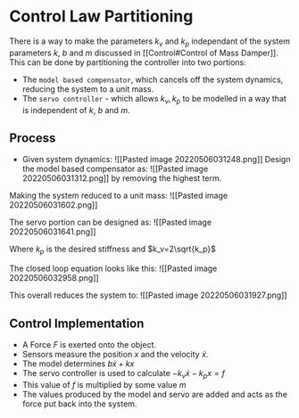 # Control Law Partitioning
There is a way to make the parameters $k_v$ and $k_p$ independant of the system parameters $k$, $b$ and $m$ discussed in [[Control#Control of Mass Damper]]. This can be done by partitioning the controller into two portions:
* The `model based compensator`, which cancels off the system dynamics, reducing the system to a unit mass.
* The `servo controller` - which allows $k_v,k_p$ to be modelled in a way that is independent of $k$, $b$ and $m$.

## Process
* Given system dynamics:
![[Pasted image 20220506031248.png]]
Design the model based compensator as:
![[Pasted image 20220506031312.png]]
by removing the highest term.

Making the system reduced to a unit mass:
![[Pasted image 20220506031602.png]]

The servo portion can be designed as:
![[Pasted image 20220506031641.png]]

Where $k_p$ is the desired stiffness and $k_v=2\sqrt{k_p}$ 

The closed loop equation looks like this:
![[Pasted image 20220506032958.png]]

This overall reduces the system to:
![[Pasted image 20220506031927.png]]

## Control Implementation
* A Force $F$ is exerted onto the object.
* Sensors measure the position $x$ and the velocity $\dot{x}$.
* The model determines $b\dot{x} + kx$ 
* The servo controller is used to calculate $-k_v\dot{x}-k_px = f$ 
* This value of $f$ is multiplied by some value $m$ 
* The values produced by the model and servo are added and acts as the force put back into the system.